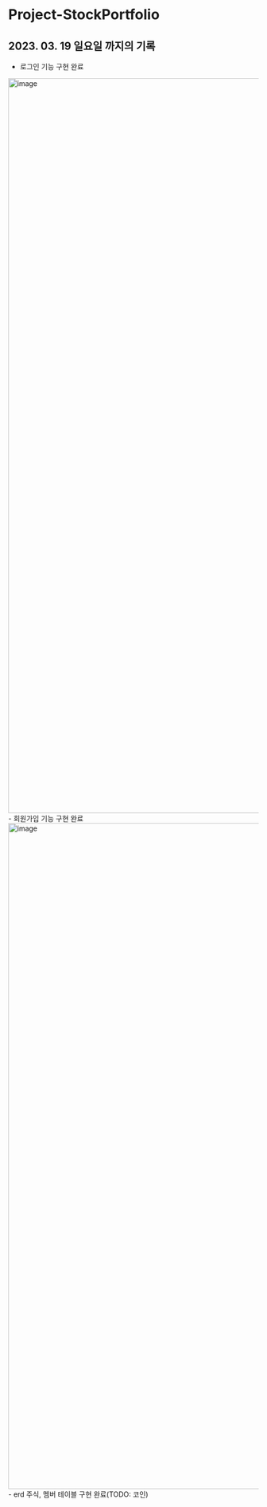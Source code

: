 # Project-StockPortfolio

## 2023. 03. 19 일요일 까지의 기록

- 로그인 기능 구현 완료
<img width="1478" alt="image" src="https://user-images.githubusercontent.com/62834176/226159681-52acdda2-f5d6-4d93-a9e5-57ee630b6480.png">
- 회원가입 기능 구현 완료
<img width="1339" alt="image" src="https://user-images.githubusercontent.com/62834176/226159695-f826611e-b1fa-425f-8e13-14b7ed2db316.png">
- erd 주식, 멤버 테이블 구현 완료(TODO: 코인)
